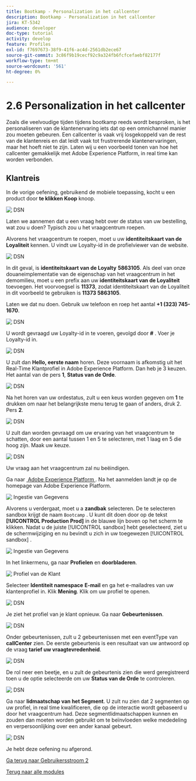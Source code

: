 ```yaml
---
title: Bootkamp - Personalization in het callcenter
description: Bootkamp - Personalization in het callcenter
jira: KT-5342
audience: developer
doc-type: tutorial
activity: develop
feature: Profiles
exl-id: f7697673-38f9-41f6-ac4d-2561db2ece67
source-git-commit: 3c86f9b19cecf92c9a324fb6fcfcefaebf82177f
workflow-type: tm+mt
source-wordcount: '561'
ht-degree: 0%

---
```


# 2.6 Personalization in het callcenter

Zoals die veelvoudige tijden tijdens bootkamp reeds wordt besproken, is het personaliseren van de klantenervaring iets dat op een omnichannel manier zou moeten gebeuren. Een callcenter is vaak vrij losgekoppeld van de rest van de klantenreis en dat leidt vaak tot frustrerende klantenervaringen, maar het hoeft niet te zijn. Laten wij u een voorbeeld tonen van hoe het callcenter gemakkelijk met Adobe Experience Platform, in real time kan worden verbonden.

## Klantreis

In de vorige oefening, gebruikend de mobiele toepassing, kocht u een product door **te klikken Koop** knoop.

![&#x200B; DSN &#x200B;](./images/app20.png)

Laten we aannemen dat u een vraag hebt over de status van uw bestelling, wat zou u doen? Typisch zou u het vraagcentrum roepen.

Alvorens het vraagcentrum te roepen, moet u uw **identiteitskaart van de Loyaliteit** kennen. U vindt uw Loyalty-id in de profielviewer van de website.

![&#x200B; DSN &#x200B;](./images/cc1.png)

In dit geval, is **identiteitskaart van de Loyalty** **5863105**. Als deel van onze douaneimplementatie van de eigenschap van het vraagcentrum in het demomilieu, moet u een prefix aan uw **identiteitskaart van de Loyaliteit** toevoegen. Het voorvoegsel is **11373**, zodat identiteitskaart van de Loyaliteit in dit voorbeeld te gebruiken is **11373 5863105**.

Laten we dat nu doen. Gebruik uw telefoon en roep het aantal **+1 (323) 745-1670**.

![&#x200B; DSN &#x200B;](./images/cc2.png)

U wordt gevraagd uw Loyalty-id in te voeren, gevolgd door **#** . Voer je Loyalty-id in.

![&#x200B; DSN &#x200B;](./images/cc3.png)

U zult dan **Hello, eerste naam** horen. Deze voornaam is afkomstig uit het Real-Time Klantprofiel in Adobe Experience Platform. Dan heb je 3 keuzen. Het aantal van de pers **1**, **Status van de Orde**.

![&#x200B; DSN &#x200B;](./images/cc4.png)

Na het horen van uw ordestatus, zult u een keus worden gegeven om **1** te drukken om naar het belangrijkste menu terug te gaan of anders, druk 2. Pers **2**.

![&#x200B; DSN &#x200B;](./images/cc5.png)

U zult dan worden gevraagd om uw ervaring van het vraagcentrum te schatten, door een aantal tussen 1 en 5 te selecteren, met 1 laag en 5 die hoog zijn. Maak uw keuze.

![&#x200B; DSN &#x200B;](./images/cc6.png)

Uw vraag aan het vraagcentrum zal nu beëindigen.

Ga naar [&#x200B; Adobe Experience Platform &#x200B;](https://experience.adobe.com/platform). Na het aanmelden landt je op de homepage van Adobe Experience Platform.

![&#x200B; Ingestie van Gegevens &#x200B;](./images/home.png)

Alvorens u verdergaat, moet u a **zandbak** selecteren. De te selecteren sandbox krijgt de naam ``Bootcamp`` . U kunt dit doen door op de tekst **[!UICONTROL Production Prod]** in de blauwe lijn boven op het scherm te klikken. Nadat u de juiste [!UICONTROL sandbox] hebt geselecteerd, ziet u de schermwijziging en nu bevindt u zich in uw toegewezen [!UICONTROL sandbox] .

![&#x200B; Ingestie van Gegevens &#x200B;](./images/sb1.png)

In het linkermenu, ga naar **Profielen** en **doorbladeren**.

![&#x200B; Profiel van de Klant &#x200B;](./images/homemenu.png)

Selecteer **Identiteit namespace** **E-mail** en ga het e-mailadres van uw klantenprofiel in. Klik **Mening**. Klik om uw profiel te openen.

![&#x200B; DSN &#x200B;](./images/cc7.png)

Je ziet het profiel van je klant opnieuw. Ga naar **Gebeurtenissen**.

![&#x200B; DSN &#x200B;](./images/cc8.png)

Onder gebeurtenissen, zult u 2 gebeurtenissen met een eventType van **callCenter** zien. De eerste gebeurtenis is een resultaat van uw antwoord op de vraag **tarief uw vraagtevredenheid**.

![&#x200B; DSN &#x200B;](./images/cc9.png)

De rol neer een beetje, en u zult de gebeurtenis zien die werd geregistreerd toen u de optie selecteerde om uw **Status van de Orde** te controleren.

![&#x200B; DSN &#x200B;](./images/cc10.png)

Ga naar **lidmaatschap van het Segment**. U zult nu zien dat 2 segmenten op uw profiel, in real time kwalificeren, die op de interactie wordt gebaseerd u door het vraagcentrum had. Deze segmentlidmaatschappen kunnen en zouden dan moeten worden gebruikt om te beïnvloeden welke mededeling en verpersoonlijking over een ander kanaal gebeurt.

![&#x200B; DSN &#x200B;](./images/cc11.png)

Je hebt deze oefening nu afgerond.

[Ga terug naar Gebruikersstroom 2](./uc2.md)

[Terug naar alle modules](../../overview.md)
